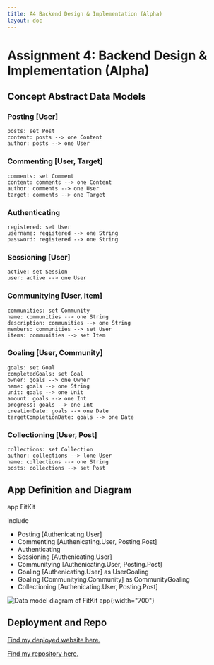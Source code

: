 ```yaml
---
title: A4 Backend Design & Implementation (Alpha)
layout: doc
---
```


# Assignment 4: Backend Design & Implementation (Alpha)

## Concept Abstract Data Models

### Posting \[User\] 
```
posts: set Post
content: posts --> one Content
author: posts --> one User
```
 

### Commenting \[User, Target\]
```
comments: set Comment
content: comments --> one Content
author: comments --> one User
target: comments --> one Target
``` 

### Authenticating
```
registered: set User
username: registered --> one String
password: registered --> one String
``` 

### Sessioning \[User\]
```
active: set Session
user: active --> one User
```


### Communitying \[User, Item\]

```
communities: set Community
name: communities --> one String
description: communities --> one String
members: communities --> set User
items: communities --> set Item
```


### Goaling \[User, Community\]

```
goals: set Goal
completedGoals: set Goal
owner: goals --> one Owner
name: goals --> one String
unit: goals --> one Unit
amount: goals --> one Int
progress: goals --> one Int
creationDate: goals --> one Date
targetCompletionDate: goals --> one Date
```

### Collectioning \[User, Post\]

```
collections: set Collection
author: collections --> lone User
name: collections --> one String
posts: collections --> set Post
```

## App Definition and Diagram
app FitKit

include
- Posting \[Authenicating.User\] 
- Commenting \[Authenicating.User, Posting.Post\]
- Authenticating
- Sessioning \[Authenicating.User\]
- Communitying \[Authenicating.User, Posting.Post\]
- Goaling \[Authenicating.User\] as UserGoaling
- Goaling \[Communitying.Community\] as CommunityGoaling
- Collectioning \[Authenicating.User, Posting.Post\]

![Data model diagram of FitKit app](/images/a4diagram.png){:width="700"}

## Deployment and Repo

[Find my deployed website here.](https://fitkit-g86irxnso-tiana-jiangs-projects.vercel.app/)

[Find my repository here.](https://github.com/tianajiang/fitkit)
